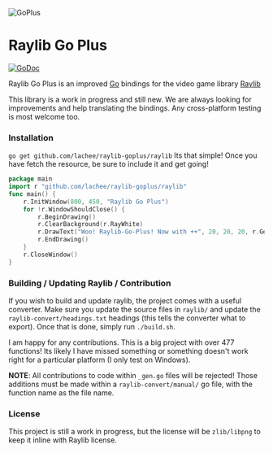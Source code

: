 
![GoPlus](https://github.com/Lachee/raylib-goplus/raw/master/logo/raylib_goplus_256x256.png)

# Raylib Go Plus
[![GoDoc](https://godoc.org/github.com/Lachee/raylib-goplus/raylib?status.svg)](https://godoc.org/github.com/Lachee/raylib-goplus/raylib)

Raylib Go Plus is an improved [Go]([https://golang.org/](https://golang.org/)) bindings for the video game library [Raylib](https://raylib.com/)

This library is a work in progress and still new. We are always looking for improvements and help translating the bindings. Any cross-platform testing is most welcome too.

### Installation
`go get github.com/lachee/raylib-goplus/raylib`
Its that simple! Once you have fetch the resource, be sure to include it and get going!

```go
package main
import r "github.com/lachee/raylib-goplus/raylib"
func main() {
	r.InitWindow(800, 450, "Raylib Go Plus")
	for !r.WindowShouldClose() {
		r.BeginDrawing()
		r.ClearBackground(r.RayWhite)
		r.DrawText("Woo! Raylib-Go-Plus! Now with ++", 20, 20, 20, r.GopherBlue)
		r.EndDrawing()
	}
	r.CloseWindow()
}
```

### Building / Updating Raylib / Contribution
If you wish to build and update raylib, the project comes with a useful converter.
Make sure you update the source files in `raylib/` and update the `raylib-convert/headings.txt` headings (this tells the converter what to export). Once that is done, simply run `./build.sh`.

I am happy for any contributions. This is a big project with over 477 functions! Its likely I have missed something or something doesn't work right for a particular platform (I only test on Windows).

**NOTE**: All contributions to code within  `_gen.go` files will be rejected!
Those additions must be made within a `raylib-convert/manual/` go file, with the function name as the file name.


### License
This project is still a work in progress, but the license will be `zlib/libpng` to keep it inline with Raylib license.
